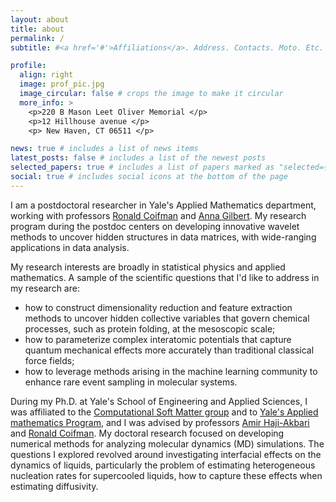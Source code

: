 ```yaml
---
layout: about
title: about
permalink: /
subtitle: #<a href='#'>Affiliations</a>. Address. Contacts. Moto. Etc.

profile:
  align: right
  image: prof_pic.jpg
  image_circular: false # crops the image to make it circular
  more_info: >
    <p>220 B Mason Leet Oliver Memorial </p>
    <p>12 Hillhouse avenue </p>
    <p> New Haven, CT 06511 </p>

news: true # includes a list of news items
latest_posts: false # includes a list of the newest posts
selected_papers: true # includes a list of papers marked as "selected={true}"
social: true # includes social icons at the bottom of the page
---
```


I am a postdoctoral researcher in Yale's Applied Mathematics department, working with professors <a href="https://seas.yale.edu/faculty-research/faculty-directory/ronald-coifman">Ronald Coifman</a> and <a href="https://annacgilbert.github.io/">Anna Gilbert</a>. My research program during the postdoc centers on developing innovative wavelet methods to uncover hidden structures in data matrices, with wide-ranging applications in data analysis.

My research interests are broadly in statistical physics and applied mathematics. A sample of the scientific questions that I'd like to address in my research are: 
<ul>
    <li>how to construct dimensionality reduction and feature extraction methods to uncover hidden collective variables that govern chemical processes, such as protein folding, at the mesoscopic scale;</li>
    <li>how to parameterize complex interatomic potentials that capture quantum mechanical effects more accurately than traditional classical force fields;</li>
    <li>how to leverage methods arising in the machine learning community to enhance rare event sampling in molecular systems.</li>
</ul>

During my Ph.D. at Yale's School of Engineering and Applied Sciences, I was affiliated to the <a href="https://haji-akbari.yale.edu/">Computational Soft Matter group</a>  and to <a href="https://applied.math.yale.edu/graduate-program-0">Yale's Applied mathematics Program</a>, and I was advised by professors <a href="https://haji-akbari.yale.edu/profile/amir-haji-akbari">Amir Haji-Akbari</a> and <a href="https://seas.yale.edu/faculty-research/faculty-directory/ronald-coifman">Ronald Coifman</a>. My doctoral research focused on developing numerical methods for analyzing molecular dynamics (MD) simulations. The questions I explored revolved around investigating interfacial effects on the dynamics of liquids, particularly the problem of estimating heterogeneous nucleation rates for supercooled liquids, how to capture these effects when estimating diffusivity.


<!--Put your address / P.O. box / other info right below your picture. You can also disable any of these elements by editing `profile` property of the YAML header of your `_pages/about.md`. Edit `_bibliography/papers.bib` and Jekyll will render your [publications page](/al-folio/publications/) automatically.-->

<!--Link to your social media connections, too. This theme is set up to use [Font Awesome icons](https://fontawesome.com/) and [Academicons](https://jpswalsh.github.io/academicons/), like the ones below. Add your Facebook, Twitter, LinkedIn, Google Scholar, or just disable all of them.-->

